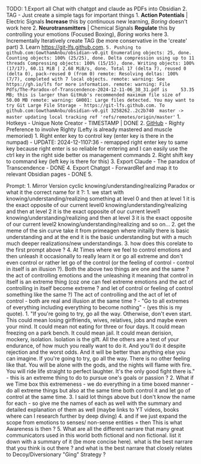 TODO:
	1.Export all Chat with chatgpt and claude as PDFs into Obsidian 
	2. TAG - Just create a simple tags for important things
		1. **Action Potentials**  | Electric Signals **Increase** this by continuous new learning, *Boring* doesn't work here
		2. **Neurotransmitters** | Chemical Signals **Regulate** this by controlling your emotions (Focused Boxing), *Boring* works here
		3. Incrementally Iteratively create TAG (be more conservative in the 'create' part) 
	3. Learn https://git-lfs.github.com.
	```
		5. Pushing to github.com:GowthamAnbu/obsidian-v0.git
		Enumerating objects: 25, done.
		Counting objects: 100% (25/25), done.
		Delta compression using up to 11 threads
		Compressing objects: 100% (15/15), done.
		Writing objects: 100% (17/17), 60.11 MiB | 2.68 MiB/s, done.
		Total 17 (delta 7), reused 0 (delta 0), pack-reused 0 (from 0)
		remote: Resolving deltas: 100% (7/7), completed with 7 local objects.
		remote: warning: See https://gh.io/lfs for more information.
		remote: warning: File Pdfs/The-Paradox-of-Transcendence-2024-12-11-06_38_31.pdf is     53.35 MB; this is larger than GitHub's recommended maximum file size of 50.00 MB
		remote: warning: GH001: Large files detected. You may want to try Git Large File Storage - https://git-lfs.github.com.
		To github.com:GowthamAnbu/obsidian-v0.git
		   3258262..2c2b740  master -> master
		updating local tracking ref 'refs/remotes/origin/master'
	```
	1. Hotkeys - Unique Note Creator - TIMESTAMP | DONE
	2. [GitHub](https://github.com/pqrs-org/Karabiner-Elements) - Righty Preference to involve Righty (Lefty is already mastered and muscle memoried)
		1. Right enter key to control key (enter key is there in the numpad) - UPDATE: 2024-12-1107:36 - remapped right enter key to same key because right enter is so reliable for entering and I can easily use the ctrl key in the right side better os management commands
		2. Right shift key to  command key (left key is there for this)
	3. Export Claude - The paradox of Transcendence - DONE
	4. Export Chatgpt - ForwardRef and map it to relevant Obsidian pages - DONE
	5. 


Prompt:
	1. Mirror Version cyclic knowing/understanding/realizing Paradox  or what it the correct name for it ?:
		1. we start with knowing/understanding/realizing something at level 0 and then at level 1 it is the exact opposite of our current level0 knowing/understanding/realizing and then at level 2 it is the exact opposite of  our current level1 knowing/understanding/realizing and then at level 3 it is the exact opposite of our current level2 knowing/understanding/realizing and so on...
	2. get the meme of the sin curve take it from primeagen where initailly there is basic understanding and at the end it is the basic understanding but with a much much deeper realizations/new understandings.
	3. how does this corelate to the first prompt above  ?
	4. At Times where we feel to control emotions and then unleash it occasionally to really learn it or go all extreme and don't even control or rather let go of the control (or the feeling of control - control in itself is an illusion ?). Both the above two things are one and the same ? the act of controlling emotions and the unleashing it meaning that control in itself is an extreme thing (coz one can feel extreme emotions and the act of controlling in itself become extreme ? and let of control or feeling of control something like the same ?) The act of controlling and the act of let of control - both are real and illusion at the same time ? -  "Go to all extremes of everything including everything to become nothing" - (yes this is my quote).
		1. "If you're going to try, go all the way. Otherwise, don't even start. This could mean losing girlfriends, wives, relatives, jobs and maybe even your mind. It could mean not eating for three or four days. It could mean freezing on a park bench. It could mean jail. It could mean derision, mockery, isolation. Isolation is the gift. All the others are a test of your endurance, of how much you really want to do it. And you'll do it despite rejection and the worst odds. And it will be better than anything else you can imagine. If you're going to try, go all the way. There is no other feeling like that. You will be alone with the gods, and the nights will flame with fire. You will ride life straight to perfect laughter. It's the only good fight there is." - this is an extreme thing to do to pursue one's goals or passion ?
		2. What if we Time box this extremeness - we do everything in a time boxed manner - do all extreme things but also at the same time both control it and let go of control at the same time. 
		3. I said lot things above but I don't know the name for each - so give me the names of each as well with the summary and detailed explanation of them as well (maybe links to YT videos, books where can I research further by deep diving)
		4. and if we just expand the scope from emotions to senses/ non-sense entities = then This is what Awareness is then ? 
	5. What are all the different narrare that many great communicators used in this world both fictional and non fictional. list it down with a summary of it (be more concise here). what is the best narrare that you think is out there ? and what is the best narrare that closely relates to Decoy/Diversionary "Ging" Strategy ?
